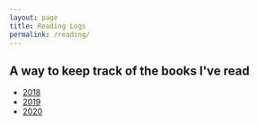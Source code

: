 ```yaml
---
layout: page
title: Reading Logs
permalink: /reading/
---
```


<div id="main">
  <h2>A way to keep track of the books I've read</h2>
  <ul>
    <li><a href="/reading/2018">2018</a></li>
    <li><a href="/reading/2019">2019</a></li>
    <li><a href="/reading/2020">2020</a></li>
  </ul>
</div> 

